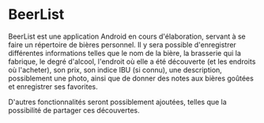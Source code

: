 BeerList
=========

BeerList est une application Android en cours d'élaboration, servant à se faire un répertoire de bières personnel. Il y sera possible d'enregistrer différentes informations telles que le nom de la bière, la brasserie qui la fabrique, le degré d'alcool, l'endroit où elle a été découverte (et les endroits où l'acheter), son prix, son indice IBU (si connu), une description, possiblement une photo, ainsi que de donner des notes aux bières goûtées et enregistrer ses favorites.

D'autres fonctionnalités seront possiblement ajoutées, telles que la possibilité de partager ces découvertes.
